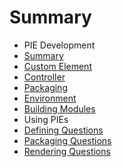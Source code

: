 # Summary

- PIE Development
 - [Summary](developing/summary.md)
 - [Custom Element](developing/custom-element.md)
 - [Controller](developing/controller.md)
 - [Packaging](developing/packaging.md)
 - [Environment](developing/environment.md)
 - [Building Modules](developing/building-modules.md)
- Using PIEs
 - [Defining Questions](using/defining-questions.md)
 - [Packaging Questions](using/packaging-questions.md)
 - [Rendering Questions](using/rendering-questions.md)



